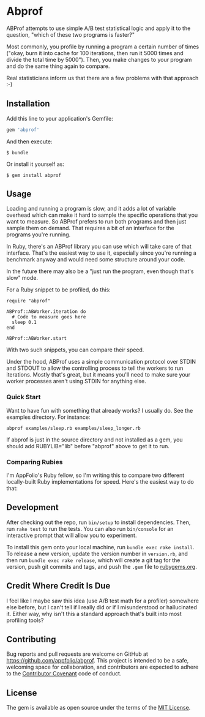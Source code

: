# Abprof

ABProf attempts to use simple A/B test statistical logic and apply it
to the question, "which of these two programs is faster?"

Most commonly, you profile by running a program a certain number of
times ("okay, burn it into cache for 100 iterations, then run it 5000
times and divide the total time by 5000"). Then, you make changes to
your program and do the same thing again to compare.

Real statisticians inform us that there are a few problems with that
approach :-)

## Installation

Add this line to your application's Gemfile:

```ruby
gem 'abprof'
```

And then execute:

    $ bundle

Or install it yourself as:

    $ gem install abprof

## Usage

Loading and running a program is slow, and it adds a lot of variable
overhead which can make it hard to sample the specific operations that
you want to measure. So ABProf prefers to run both programs and then
just sample them on demand. That requires a bit of an interface for
the programs you're running.

In Ruby, there's an ABProf library you can use which will take care of
that interface. That's the easiest way to use it, especially since
you're running a benchmark anyway and would need some structure around
your code.

In the future there may also be a "just run the program, even though
that's slow" mode.

For a Ruby snippet to be profiled, do this:

    require "abprof"

    ABProf::ABWorker.iteration do
      # Code to measure goes here
	  sleep 0.1
    end

    ABProf::ABWorker.start

With two such snippets, you can compare their speed.

Under the hood, ABProf uses a simple communication protocol over STDIN
and STDOUT to allow the controlling process to tell the workers to run
iterations. Mostly that's great, but it means you'll need to make sure
your worker processes aren't using STDIN for anything else.

### Quick Start

Want to have fun with something that already works? I usually do. See
the examples directory. For instance:

    abprof examples/sleep.rb examples/sleep_longer.rb

If abprof is just in the source directory and not installed as a gem,
you should add RUBYLIB="lib" before "abprof" above to get it to run.

### Comparing Rubies

I'm AppFolio's Ruby fellow, so I'm writing this to compare two
different locally-built Ruby implementations for speed. Here's the
easiest way to do that:

## Development

After checking out the repo, run `bin/setup` to install dependencies. Then, run `rake test` to run the tests. You can also run `bin/console` for an interactive prompt that will allow you to experiment.

To install this gem onto your local machine, run `bundle exec rake install`. To release a new version, update the version number in `version.rb`, and then run `bundle exec rake release`, which will create a git tag for the version, push git commits and tags, and push the `.gem` file to [rubygems.org](https://rubygems.org).

## Credit Where Credit Is Due

I feel like I maybe saw this idea (use A/B test math for a profiler)
somewhere else before, but I can't tell if I really did or if I
misunderstood or hallucinated it. Either way, why isn't this a
standard approach that's built into most profiling tools?

## Contributing

Bug reports and pull requests are welcome on GitHub at https://github.com/appfolio/abprof. This project is intended to be a safe, welcoming space for collaboration, and contributors are expected to adhere to the [Contributor Covenant](http://contributor-covenant.org) code of conduct.


## License

The gem is available as open source under the terms of the [MIT License](http://opensource.org/licenses/MIT).

